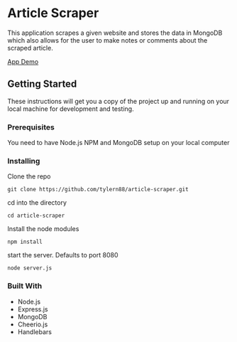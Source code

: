 # Article Scraper
This application scrapes a given website and stores the data in MongoDB which also allows for the user to make notes or comments about the scraped article.

[App Demo](https://article-scraper-geqwqywuru.now.sh/)


## Getting Started

These instructions will get you a copy of the project up and running on your local machine for development and testing. 

### Prerequisites

You need to have Node.js NPM and MongoDB setup on your local computer

### Installing

Clone the repo

`git clone https://github.com/tylern88/article-scraper.git`

cd into the directory

`cd article-scraper`

Install the node modules

`npm install`

start the server. Defaults to port 8080

`node server.js`

### Built With

* Node.js 
* Express.js
* MongoDB 
* Cheerio.js
* Handlebars
